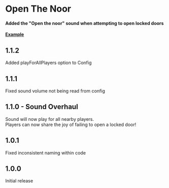 # Open The Noor
#### Added the "Open the noor" sound when attempting to open locked doors

__[Example](https://youtu.be/vKgmCteDbY8)__
## 1.1.2
Added playForAllPlayers option to Config

## 1.1.1
Fixed sound volume not being read from config

## 1.1.0 - Sound Overhaul
Sound will now play for all nearby players.<br>
Players can now share the joy of failing to open a locked door!

## 1.0.1
Fixed inconsistent naming within code

## 1.0.0
Initial release
